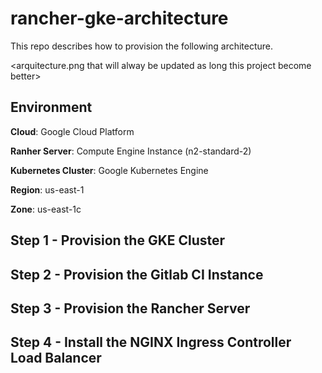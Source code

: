 # rancher-gke-architecture

This repo describes how to provision the following architecture.

<arquitecture.png that will alway be updated as long this project become better>

## Environment

**Cloud**: Google Cloud Platform<p>
**Ranher Server**: Compute Engine Instance (n2-standard-2)<p>
**Kubernetes Cluster**: Google Kubernetes Engine<p>
**Region**: us-east-1<p>
**Zone**: us-east-1c<p>

## Step 1 - Provision the GKE Cluster

## Step 2 - Provision the Gitlab CI Instance

## Step 3 - Provision the Rancher Server

## Step 4 - Install the NGINX Ingress Controller Load Balancer
